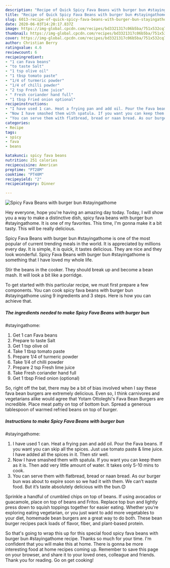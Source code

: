 ```yaml
---
description: "Recipe of Quick Spicy Fava Beans with burger bun #stayingathome"
title: "Recipe of Quick Spicy Fava Beans with burger bun #stayingathome"
slug: 6013-recipe-of-quick-spicy-fava-beans-with-burger-bun-stayingathome
date: 2020-06-03T14:20:17.837Z
image: https://img-global.cpcdn.com/recipes/bd3321317c06b5ba/751x532cq70/spicy-fava-beans-with-burger-bun-stayingathome-recipe-main-photo.jpg
thumbnail: https://img-global.cpcdn.com/recipes/bd3321317c06b5ba/751x532cq70/spicy-fava-beans-with-burger-bun-stayingathome-recipe-main-photo.jpg
cover: https://img-global.cpcdn.com/recipes/bd3321317c06b5ba/751x532cq70/spicy-fava-beans-with-burger-bun-stayingathome-recipe-main-photo.jpg
author: Christian Berry
ratingvalue: 4.6
reviewcount: 6
recipeingredient:
- "1 can Fava beans"
- "to taste Salt"
- "1 tsp olive oil"
- "1 tbsp tomato paste"
- "1/4 of turmeric powder"
- "1/4 of chilli powder"
- "2 tsp Fresh lime juice"
- " Fresh coriander hand full"
- "1 tbsp Fried onion optional"
recipeinstructions:
- "I have used 1 can. Heat a frying pan and add oil. Pour the Fava beans. If you want you can skip all the spices. Just use tomato paste &amp; lime juice. I have added all the spices in it. Then stir well."
- "Now I have smashed them with spatula. If you want you can keep them as it is. Then add very little amount of water. It takes only 5-10 mins to cook."
- "You can serve them with flatbread, bread or naan bread. As our burger bun was about to expire soon so we had it with them. We can’t waste food. But it’s taste absolutely delicious with the bun.😊"
categories:
- Recipe
tags:
- spicy
- fava
- beans

katakunci: spicy fava beans 
nutrition: 251 calories
recipecuisine: American
preptime: "PT28M"
cooktime: "PT40M"
recipeyield: "2"
recipecategory: Dinner

---
```



![Spicy Fava Beans with burger bun
#stayingathome](https://img-global.cpcdn.com/recipes/bd3321317c06b5ba/751x532cq70/spicy-fava-beans-with-burger-bun-stayingathome-recipe-main-photo.jpg)

Hey everyone, hope you're having an amazing day today. Today, I will show you a way to make a distinctive dish, spicy fava beans with burger bun
#stayingathome. It is one of my favorites. This time, I'm gonna make it a bit tasty. This will be really delicious.

Spicy Fava Beans with burger bun
#stayingathome is one of the most popular of current trending meals in the world. It is appreciated by millions every day. It is simple, it is quick, it tastes delicious. They are nice and they look wonderful. Spicy Fava Beans with burger bun
#stayingathome is something that I have loved my whole life.

Stir the beans in the cooker. They should break up and become a bean mash. It will look a bit like a porridge.


To get started with this particular recipe, we must first prepare a few components. You can cook spicy fava beans with burger bun
#stayingathome using 9 ingredients and 3 steps. Here is how you can achieve that.

<!--inarticleads1-->

##### The ingredients needed to make Spicy Fava Beans with burger bun
#stayingathome:

1. Get 1 can Fava beans
1. Prepare to taste Salt
1. Get 1 tsp olive oil
1. Take 1 tbsp tomato paste
1. Prepare 1/4 of turmeric powder
1. Take 1/4 of chilli powder
1. Prepare 2 tsp Fresh lime juice
1. Take  Fresh coriander hand full
1. Get 1 tbsp Fried onion (optional)


So, right off the bat, there may be a bit of bias involved when I say these fava bean burgers are extremely delicious. Even so, I think carnivores and vegetarians alike would agree that Yotam Ottoleghi&#39;s Fava Bean Burgers are incredible. Place meat patty on top of bottom bun. Spread a generous tablespoon of warmed refried beans on top of burger. 

<!--inarticleads2-->

##### Instructions to make Spicy Fava Beans with burger bun
#stayingathome:

1. I have used 1 can. Heat a frying pan and add oil. Pour the Fava beans. If you want you can skip all the spices. Just use tomato paste &amp; lime juice. I have added all the spices in it. Then stir well.
1. Now I have smashed them with spatula. If you want you can keep them as it is. Then add very little amount of water. It takes only 5-10 mins to cook.
1. You can serve them with flatbread, bread or naan bread. As our burger bun was about to expire soon so we had it with them. We can’t waste food. But it’s taste absolutely delicious with the bun.😊


Sprinkle a handful of crumbled chips on top of beans. If using avocados or guacamole, place on top of beans and Fritos. Replace top bun and lightly press down to squish toppings together for easier eating. Whether you&#39;re exploring eating vegetarian, or you just want to add more vegetables to your diet, homemade bean burgers are a great way to do both. These bean burger recipes pack loads of flavor, fiber, and plant-based protein. 

So that's going to wrap this up for this special food spicy fava beans with burger bun
#stayingathome recipe. Thanks so much for your time. I'm confident that you will make this at home. There is gonna be more interesting food at home recipes coming up. Remember to save this page on your browser, and share it to your loved ones, colleague and friends. Thank you for reading. Go on get cooking!
